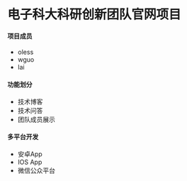 电子科大科研创新团队官网项目
======
#### 项目成员
+ oless
+ wguo
+ lai

#### 功能划分
+ 技术博客
+ 技术问答
+ 团队成员展示

#### 多平台开发
+ 安卓App
+ IOS App
+ 微信公众平台
